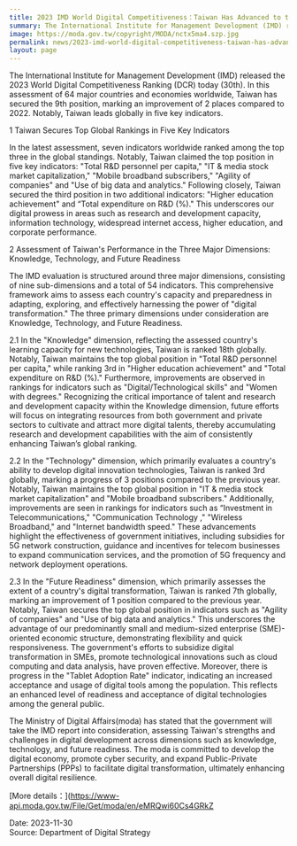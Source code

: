 ```yaml
---
title: 2023 IMD World Digital Competitiveness：Taiwan Has Advanced to the 9th Position Globally, With the Leading Position in Five Key Indicators Worldwide.
summary: The International Institute for Management Development (IMD) released the 2023 World Digital Competitiveness Ranking (DCR) today (30th).
image: https://moda.gov.tw/copyright/MODA/nctx5ma4.szp.jpg
permalink: news/2023-imd-world-digital-competitiveness-taiwan-has-advanced-to the-9-position-globally-with-the-leading-position-in-five-key-indicators-worldwide/
layout: page
---
```

The International Institute for Management Development (IMD) released the 2023 World Digital Competitiveness Ranking (DCR) today (30th). In this assessment of 64 major countries and economies worldwide, Taiwan has secured the 9th position, marking an improvement of 2 places compared to 2022. Notably, Taiwan leads globally in five key indicators.

1    Taiwan Secures Top Global Rankings in Five Key Indicators

In the latest assessment, seven indicators worldwide ranked among the top three in the global standings. Notably, Taiwan claimed the top position in five key indicators: "Total R&D personnel per capita," "IT & media stock market capitalization," "Mobile broadband subscribers," "Agility of companies" and "Use of big data and analytics." Following closely, Taiwan secured the third position in two additional indicators: "Higher education achievement" and “Total expenditure on R&D (%)." This underscores our digital prowess in areas such as research and development capacity, information technology, widespread internet access, higher education, and corporate performance.

2    Assessment of Taiwan's Performance in the Three Major Dimensions: Knowledge, Technology, and Future Readiness

The IMD evaluation is structured around three major dimensions, consisting of nine sub-dimensions and a total of 54 indicators. This comprehensive framework aims to assess each country's capacity and preparedness in adapting, exploring, and effectively harnessing the power of "digital transformation." The three primary dimensions under consideration are Knowledge, Technology, and Future Readiness.

2.1    In the "Knowledge" dimension, reflecting the assessed country's learning capacity for new technologies, Taiwan is ranked 18th globally. Notably, Taiwan maintains the top global position in "Total R&D personnel per capita," while ranking 3rd in "Higher education achievement" and "Total expenditure on R&D (%)." Furthermore, improvements are observed in rankings for indicators such as "Digital/Technological skills" and "Women with degrees." Recognizing the critical importance of talent and research and development capacity within the Knowledge dimension, future efforts will focus on integrating resources from both government and private sectors to cultivate and attract more digital talents, thereby accumulating research and development capabilities with the aim of consistently enhancing Taiwan’s global ranking.

2.2    In the "Technology" dimension, which primarily evaluates a country's ability to develop digital innovation technologies, Taiwan is ranked 3rd globally, marking a progress of 3 positions compared to the previous year. Notably, Taiwan maintains the top global position in "IT & media stock market capitalization" and "Mobile broadband subscribers." Additionally, improvements are seen in rankings for indicators such as “Investment in Telecommunications," "Communication Technology ," "Wireless Broadband," and "Internet bandwidth speed." These advancements highlight the effectiveness of government initiatives, including subsidies for 5G network construction, guidance and incentives for telecom businesses to expand communication services, and the promotion of 5G frequency and network deployment operations.

2.3    In the "Future Readiness" dimension, which primarily assesses the extent of a country's digital transformation, Taiwan is ranked 7th globally, marking an improvement of 1 position compared to the previous year. Notably, Taiwan secures the top global position in indicators such as "Agility of companies" and "Use of big data and analytics." This underscores the advantage of our predominantly small and medium-sized enterprise (SME)-oriented economic structure, demonstrating flexibility and quick responsiveness. The government's efforts to subsidize digital transformation in SMEs, promote technological innovations such as cloud computing and data analysis, have proven effective. Moreover, there is progress in the "Tablet Adoption Rate" indicator, indicating an increased acceptance and usage of digital tools among the population. This reflects an enhanced level of readiness and acceptance of digital technologies among the general public.

The Ministry of Digital Affairs(moda) has stated that the government will take the IMD report into consideration, assessing Taiwan's strengths and challenges in digital development across dimensions such as knowledge, technology, and future readiness. The moda is committed to develop the digital economy, promote cyber security, and expand Public-Private Partnerships (PPPs) to facilitate digital transformation, ultimately enhancing overall digital resilience.

[More details：](https://www-api.moda.gov.tw/File/Get/moda/en/eMRQwi60Cs4GRkZ


Date: 2023-11-30
<br/>
Source: Department of Digital Strategy

